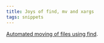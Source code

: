 ```yaml
---
title: Joys of find, mv and xargs
tags: snippets
---
```


[Automated moving of files using find](http://www.wincent.com/wiki/Automated%20moving%20of%20files%20using%20find).
